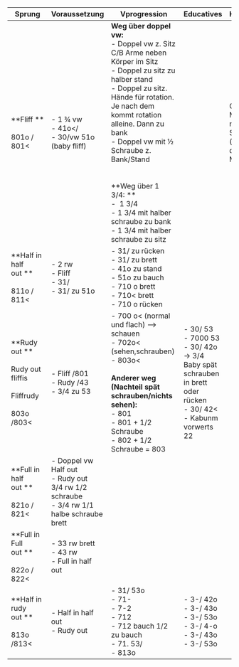 

| Sprung                                                                     | Voraussetzung                                                                                         | Vprogression                                                                                                                                                                                                                                                                                                                                                                                       | Educatives                                                                                                                      | Hilfestellung                                           |
| -------------------------------------------------------------------------- | ----------------------------------------------------------------------------------------------------- | -------------------------------------------------------------------------------------------------------------------------------------------------------------------------------------------------------------------------------------------------------------------------------------------------------------------------------------------------------------------------------------------------- | ------------------------------------------------------------------------------------------------------------------------------- | ------------------------------------------------------- |
| **Fliff **<br><br>801o / 801<                                              | - 1 ¾ vw <br>- 41o</ <br>- 30/vw 51o (baby fliff)                                                     | **Weg über doppel vw:** <br>- Doppel vw z. Sitz C/B Arme neben Körper im Sitz    <br>- Doppel zu sitz zu halber stand <br>- Doppel zu sitz. Hände für rotation. Je nach dem kommt rotation alleine. Dann zu bank <br>- Doppel vw mit ½ Schraube z. Bank/Stand <br>    <br><br>**Weg über 1 3/4: **<br>-  1 3/4     <br>- 1 3/4 mit halber schraube zu bank <br>- 1 3/4 mit halber schraube zu sitz |                                                                                                                                 | Grosse Matten nehmen zum Schieben (oder 2 dünne Matten) |
| **Half in half out **<br><br>811o / 811<                                   | - 2 rw <br>- Fliff <br>- 31/ <br>- 31/ zu 51o                                                         | - 31/ zu rücken <br>- 31/ zu brett <br>- 41o zu stand <br>- 51o zu bauch <br>- 710 o brett <br>- 710< brett <br>- 710 o rücken                                                                                                                                                                                                                                                                     |                                                                                                                                 |                                                         |
| **Rudy out **<br><br>Rudy out fliffis <br><br>Fliffrudy <br><br>803o /803< | - Fliff /801 <br>- Rudy /43 <br>- 3/4 zu 53                                                           | - 700 o< (normal und flach) --> schauen  <br>- 702o< (sehen,schrauben) <br>- 803o< <br><br>**Anderer weg (Nachteil spät schrauben/nichts sehen):** <br>- 801 <br>- 801 + 1/2 Schraube <br>- 802 + 1/2 Schraube = 803                                                                                                                                                                               | - 30/ 53 <br>- 7000 53 <br>- 30/ 42o <br>-> 3/4 Baby spät schrauben in brett oder rücken <br>- 30/ 42< <br>- Kabunm vorwerts 22 |                                                         |
| **Full in half out **<br><br>821o / 821<                                   | - Doppel vw <br>Half out <br>- Rudy out <br>3/4 rw 1/2 schraube <br>- 3/4 rw 1/1 halbe schraube brett |                                                                                                                                                                                                                                                                                                                                                                                                    |                                                                                                                                 |                                                         |
| **Full in Full out **<br><br>822o / 822<                                   | - 33 rw brett <br>- 43 rw <br>- Full in half out                                                      |                                                                                                                                                                                                                                                                                                                                                                                                    |                                                                                                                                 |                                                         |
| **Half in rudy out **<br><br>813o /813<                                    | - Half in half out <br>- Rudy out                                                                     | - 31/ 53o <br>- 71- <br>- 7-2 <br>- 712 <br>- 712 bauch 1/2 zu bauch <br>- 71. 53/ <br>- 813o                                                                                                                                                                                                                                                                                                      | - 3-/ 42o <br>- 3-/ 43o <br>- 3-/ 53o <br>- 3-/ 4-o <br>- 3-/ 43o <br>- 3-/ 53o                                                 |                                                         |

